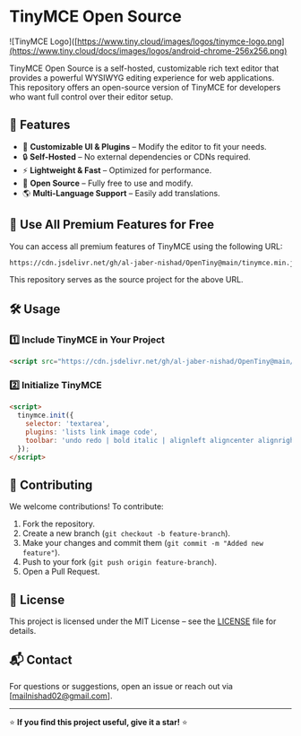 # TinyMCE Open Source

![TinyMCE Logo]([https://www.tiny.cloud/images/logos/tinymce-logo.png](https://www.tiny.cloud/docs/images/logos/android-chrome-256x256.png)

TinyMCE Open Source is a self-hosted, customizable rich text editor that provides a powerful WYSIWYG editing experience for web applications. This repository offers an open-source version of TinyMCE for developers who want full control over their editor setup.

## 🚀 Features

- 🎨 **Customizable UI & Plugins** – Modify the editor to fit your needs.
- 🔒 **Self-Hosted** – No external dependencies or CDNs required.
- ⚡ **Lightweight & Fast** – Optimized for performance.
- 📜 **Open Source** – Fully free to use and modify.
- 🌎 **Multi-Language Support** – Easily add translations.

## 📢 Use All Premium Features for Free

You can access all premium features of TinyMCE using the following URL:

```sh
https://cdn.jsdelivr.net/gh/al-jaber-nishad/OpenTiny@main/tinymce.min.js
```

This repository serves as the source project for the above URL.


## 🛠️ Usage

### 1️⃣ Include TinyMCE in Your Project

```html
<script src="https://cdn.jsdelivr.net/gh/al-jaber-nishad/OpenTiny@main/tinymce.min.js"></script>
```

### 2️⃣ Initialize TinyMCE

```html
<script>
  tinymce.init({
    selector: 'textarea',
    plugins: 'lists link image code',
    toolbar: 'undo redo | bold italic | alignleft aligncenter alignright | code'
  });
</script>
```

## 🎯 Contributing

We welcome contributions! To contribute:

1. Fork the repository.
2. Create a new branch (`git checkout -b feature-branch`).
3. Make your changes and commit them (`git commit -m "Added new feature"`).
4. Push to your fork (`git push origin feature-branch`).
5. Open a Pull Request.

## 📜 License

This project is licensed under the MIT License – see the [LICENSE](LICENSE) file for details.

## 📬 Contact

For questions or suggestions, open an issue or reach out via [mailnishad02@gmail.com].

---

⭐ **If you find this project useful, give it a star!** ⭐

